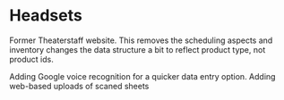 # Headsets

Former Theaterstaff website.
This removes the scheduling aspects and inventory
changes the data structure a bit to reflect product type, not product ids.

Adding Google voice recognition for a quicker data entry option.
Adding web-based uploads of scaned sheets
